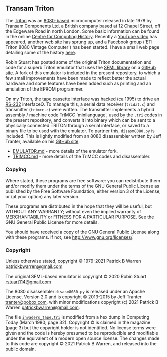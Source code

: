 ## Transam Triton 

The
[Triton](https://sites.google.com/site/patrickbwarren/electronics/transam-triton)
was an [8080-based](https://en.wikipedia.org/wiki/Intel_8080)
microcomputer released in late 1978 by Transam Components Ltd, a
British company based at 12 Chapel Street, off the Edgeware Road in
north London.  Some basic information can be found in the online
[Centre for Computing History](http://www.computinghistory.org.uk/).
Recently a [YouTube
video](https://www.youtube.com/watch?v=0cSRgJ68_tM) has appeared,
another [web site](https://sites.google.com/view/transam-triton/) has sprung up, and
a Facebook group ('ETI Triton 8080 Vintage Computer') has been started.
I have a small web page detailing some of the history
[here](https://sites.google.com/site/patrickbwarren/electronics/transam-triton).

Robin Stuart has posted some of the original Triton documentation and
code for a superb Triton emulator that uses the [SFML
library](https://www.sfml-dev.org/) on a [GitHub
site](https://github.com/woo-j/triton).  A fork of this emulator is
included in the present repository, to which a few small improvements
have been made to reflect better the actual hardware and some features
have been added such as printing and an emulation of the EPROM
programmer.

On my Triton, the tape cassette interface was hacked (ca 1995) to
drive an [RS-232](https://en.wikipedia.org/wiki/RS-232) interfaceQ.
To manage this, a serial data receiver (`tridat.c`) and transmitter
(`trimcc.c`) were written. The transmitter implements a hybrid
assembly / machine code TriMCC 'minilanguage', used by the `.tri`
codes in the present repository, and converts it into binary which can
be sent to a physically connected TRITON through a serial interface,
or saved to a binary file to be used with the emulator.  To partner
this, `disasm8080.py` is included.  This is lightly modified from an
8080 disassembler written by Jeff Tranter, available on his [GitHub
site](https://github.com/jefftranter/8080).

- [EMULATOR.md](EMULATOR.md) - more details of the emulator fork.
- [TRIMCC.md](TRIMCC.md) - more details of the TriMCC codes and disassembler.

### Copying

Where stated, these programs are free software: you can redistribute
them and/or modify them under the terms of the GNU General Public License
as published by the Free Software Foundation, either version 3 of the
License, or (at your option) any later version.

These programs are distributed in the hope that they will be useful, but
WITHOUT ANY WARRANTY; without even the implied warranty of
MERCHANTABILITY or FITNESS FOR A PARTICULAR PURPOSE.  See the GNU
General Public License for more details.

You should have received a copy of the GNU General Public License
along with these programs.  If not, see
<http://www.gnu.org/licenses/>.

### Copyright

Unless otherwise stated, copyright &copy; 1979-2021 Patrick B Warren
<patrickbwarren@gmail.com>

The original SFML-based emulator is copyright &copy; 2020 Robin Stuart
<rstuart114@gmail.com>

The 8080 disassembler `disasm8080.py` is released under an Apache
License, Version 2.0 and is copyright &copy; 2013-2015 by Jeff Tranter
<tranter@pobox.com>, with minor modifications copyright (c) 2021
Patrick B Warren <patrickbwarren@gmail.com>.

The file [`invaders_tape.tri`](invaders_tape.tri) is modified from a
hex dump in Computing Today (March 1980; page 32).  Copyright &copy; is
claimed in the magazine (page 3) but the copyright holder is not
identified.  No license terms were given and the code is hereby
presumed to be reproducible and modifiable under the equivalent of a
modern open source license.  The changes made to this code are
copyright &copy; 2021 Patrick B Warren, and released into the public
domain.
